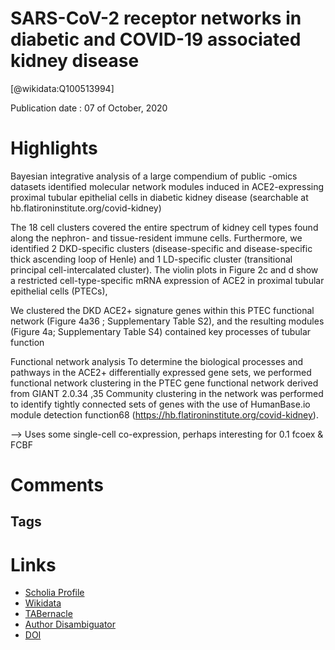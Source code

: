 
SARS-CoV-2 receptor networks in diabetic and COVID-19 associated kidney disease
===============================================================================
  
  [@wikidata:Q100513994]  
  
Publication date : 07 of October, 2020  

# Highlights

Bayesian integrative analysis of a large compendium of public -omics datasets identified molecular network modules induced in ACE2-expressing proximal tubular epithelial cells in diabetic kidney disease (searchable at hb.flatironinstitute.org/covid-kidney)


The 18 cell clusters covered the entire spectrum of kidney cell types found along the nephron- and tissue-resident immune cells. Furthermore, we identified 2 DKD-specific clusters (disease-specific and disease-specific thick ascending loop of Henle) and 1 LD-specific cluster (transitional principal cell-intercalated cluster). The violin plots in Figure 2c and d show a restricted cell-type-specific mRNA expression of ACE2 in proximal tubular epithelial cells (PTECs), 

We clustered the DKD ACE2+ signature genes within this PTEC functional network (Figure 4a36
; Supplementary Table S2), and the resulting modules (Figure 4a; Supplementary Table S4) contained key processes of tubular function


Functional network analysis
To determine the biological processes and pathways in the ACE2+ differentially expressed gene sets, we performed functional network clustering in the PTEC gene functional network derived from GIANT 2.0.34
,35
Community clustering in the network was performed to identify tightly connected sets of genes with the use of HumanBase.io module detection function68
(https://hb.flatironinstitute.org/covid-kidney).


--> Uses some single-cell co-expression, perhaps interesting for 0.1 fcoex & FCBF

# Comments


## Tags

# Links
  
 * [Scholia Profile](https://scholia.toolforge.org/work/Q100513994)  
 * [Wikidata](https://www.wikidata.org/wiki/Q100513994)  
 * [TABernacle](https://tabernacle.toolforge.org/?#/tab/manual/Q100513994/P921%3BP4510)  
 * [Author Disambiguator](https://author-disambiguator.toolforge.org/work_item_oauth.php?id=Q100513994&batch_id=&match=1&author_list_id=&doit=Get+author+links+for+work)  
 * [DOI](https://doi.org/10.1016/J.KINT.2020.09.015)  
